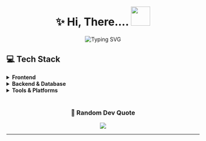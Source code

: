 <div align="center">
  
# ✨ Hi, There.... <img src="https://i.pinimg.com/originals/74/03/05/740305413b8cd12706c807cb87da6d1e.gif" width="50" height="50" />

<!-- <img src="https://i.pinimg.com/originals/65/2e/55/652e558bb2bdc37120bc3a1c6c093d01.gif" width="500"/> -->

</div>

<!-- <div align="center">
  <img src="https://i.pinimg.com/originals/0b/90/5f/0b905f25cbab434ee3d229e189c50eb5.gif" alt="Typing SVG" />
</div> -->
<div align="center">
  <img src="https://i.pinimg.com/originals/90/70/32/9070324cdfc07c68d60eed0c39e77573.gif" alt="Typing SVG" />
</div>

## 💻 Tech Stack

<details>
<summary><b>Frontend</b></summary>
<br>
<div align="center">

![React](https://img.shields.io/badge/react-%2320232a.svg?style=for-the-badge&logo=react&logoColor=%2361DAFB)
![Next JS](https://img.shields.io/badge/Next-black?style=for-the-badge&logo=next.js&logoColor=white)
![Flutter](https://img.shields.io/badge/Flutter-%2302569B.svg?style=for-the-badge&logo=Flutter&logoColor=white)
![HTML5](https://img.shields.io/badge/html5-%23E34F26.svg?style=for-the-badge&logo=html5&logoColor=white)
![CSS3](https://img.shields.io/badge/css3-%231572B6.svg?style=for-the-badge&logo=css3&logoColor=white)
![JavaScript](https://img.shields.io/badge/javascript-%23323330.svg?style=for-the-badge&logo=javascript&logoColor=%23F7DF1E)
![TailwindCSS](https://img.shields.io/badge/tailwindcss-%2338B2AC.svg?style=for-the-badge&logo=tailwind-css&logoColor=white)

</div>
</details>

<details>
<summary><b>Backend & Database</b></summary>
<br>
<div align="center">

![Express.js](https://img.shields.io/badge/express.js-%23404d59.svg?style=for-the-badge&logo=express&logoColor=%2361DAFB)
![MongoDB](https://img.shields.io/badge/MongoDB-%234ea94b.svg?style=for-the-badge&logo=mongodb&logoColor=white)
![Firebase](https://img.shields.io/badge/firebase-%23039BE5.svg?style=for-the-badge&logo=firebase)

</div>
</details>

<details>
<summary><b>Tools & Platforms</b></summary>
<br>
<div align="center">

![Google Cloud](https://img.shields.io/badge/GoogleCloud-%234285F4.svg?style=for-the-badge&logo=google-cloud&logoColor=white)
![Netlify](https://img.shields.io/badge/netlify-%23000000.svg?style=for-the-badge&logo=netlify&logoColor=#00C7B7)
![Figma](https://img.shields.io/badge/figma-%23F24E1E.svg?style=for-the-badge&logo=figma&logoColor=white)
![Framer](https://img.shields.io/badge/Framer-black?style=for-the-badge&logo=framer&logoColor=blue)

</div>
</details>

<br>

<div align="center">

</div>

<div align="center">
  
  ### 💭 Random Dev Quote
  
  ![](https://quotes-github-readme.vercel.app/api?type=horizontal&theme=radical)

</div>

---
<!-- 
<div align="center">
  
  ## 💝 Support My Work
  
  <a href="https://buymeacoffee.com/mintruikq">
    <img src="https://img.shields.io/badge/Buy%20Me%20a%20Coffee-ffdd00?style=for-the-badge&logo=buy-me-a-coffee&logoColor=black" alt="Buy Me A Coffee" />
  </a>
  
  <p>If you find my work valuable, consider supporting me with a coffee ☕</p>

</div>

<div align="center">
  
  ![Profile Views](https://komarev.com/ghpvc/?username=YOUR_USERNAME&color=blueviolet&style=flat-square)
  
</div> -->